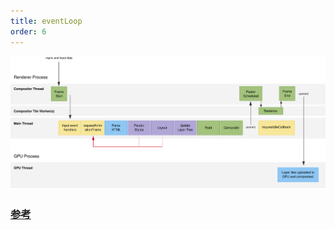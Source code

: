 ```yaml
---
title: eventLoop
order: 6
---
```


![](../assets/javascript/frameRender.svg)

### [参考](https://zhuanlan.zhihu.com/p/33058983)
